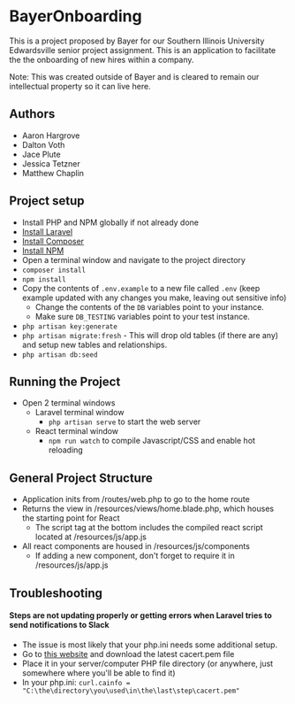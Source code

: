 # BayerOnboarding

This is a project proposed by Bayer for our Southern Illinois University Edwardsville senior project assignment. This is an application to facilitate the the onboarding of new hires within a company. 

Note: This was created outside of Bayer and is cleared to remain our intellectual property so it can live here.

## Authors
* Aaron Hargrove
* Dalton Voth
* Jace Plute
* Jessica Tetzner
* Matthew Chaplin

## Project setup
* Install PHP and NPM globally if not already done
* [Install Laravel](https://laracasts.com/series/laravel-from-scratch-2018/episodes/2)
* [Install Composer](https://getcomposer.org/doc/00-intro.md)
* [Install NPM](https://www.npmjs.com/get-npm)
* Open a terminal window and navigate to the project directory
* `composer install`
* `npm install`
* Copy the contents of `.env.example` to a new file called `.env` (keep example updated with any changes you make, leaving out sensitive info)
	* Change the contents of the `DB` variables point to your instance.
	* Make sure `DB_TESTING` variables point to your test instance.
* `php artisan key:generate` 
* `php artisan migrate:fresh` - This will drop old tables (if there are any) and setup new tables and relationships.
* `php artisan db:seed`

## Running the Project
* Open 2 terminal windows
	* Laravel terminal window
		* `php artisan serve` to start the web server
	* React terminal window
		* `npm run watch` to compile Javascript/CSS and enable hot reloading

## General Project Structure
* Application inits from /routes/web.php to go to the home route
* Returns the view in /resources/views/home.blade.php, which houses the starting point for React
	* The script tag at the bottom includes the compiled react script located at /resources/js/app.js
* All react components are housed in /resources/js/components
	* If adding a new component, don't forget to require it in /resources/js/app.js

## Troubleshooting
#### Steps are not updating properly or getting errors when Laravel tries to send notifications to Slack
* The issue is most likely that your php.ini needs some additional setup.
* Go to [this website](https://curl.haxx.se/docs/caextract.html) and download the latest cacert.pem file
* Place it in your server/computer PHP file directory (or anywhere, just somewhere where you'll be able to find it)
* In your php.ini: `curl.cainfo = "C:\the\directory\you\used\in\the\last\step\cacert.pem"`
